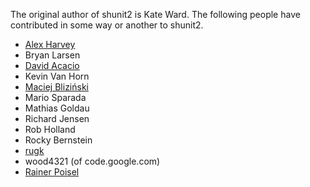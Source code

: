 The original author of shunit2 is Kate Ward. The following people have
contributed in some way or another to shunit2.

- [Alex Harvey](https://github.com/alexharv074)
- Bryan Larsen
- [David Acacio](https://github.com/dacacioa)
- Kevin Van Horn
- [Maciej Bliziński](https://github.com/automatthias)
- Mario Sparada
- Mathias Goldau
- Richard Jensen
- Rob Holland
- Rocky Bernstein
- [rugk](https://github.com/rugk)
- wood4321 (of code.google.com)
- [Rainer Poisel](https://github.com/rpoisel)
